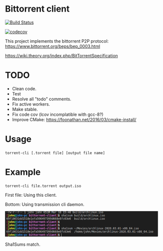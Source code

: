 # Bittorrent client
[![Build Status](https://travis-ci.org/Georgantas/bittorrent-client.svg?branch=master)](https://travis-ci.org/Georgantas/bittorrent-client)

[![codecov](https://codecov.io/gh/Georgantas/bittorrent-client/branch/master/graph/badge.svg)](https://codecov.io/gh/Georgantas/bittorrent-client)

This project implements the bittorrent P2P protocol: https://www.bittorrent.org/beps/bep_0003.html

https://wiki.theory.org/index.php/BitTorrentSpecification

# TODO
- Clean code.
- Test
- Resolve all "todo" comments.
- Fix active workers.
- Make stable.
- Fix code cov (lcov incomplatible with gcc-8?)
- Improve CMake: https://foonathan.net/2016/03/cmake-install/

# Usage
`torrent-cli [.torrent file] [output file name]`

# Example
`torrent-cli file.torrent output.iso`

First file: Using this client.

Bottom: Using transmission cli daemon.

![pic](pic.png)

Sha1Sums match.
